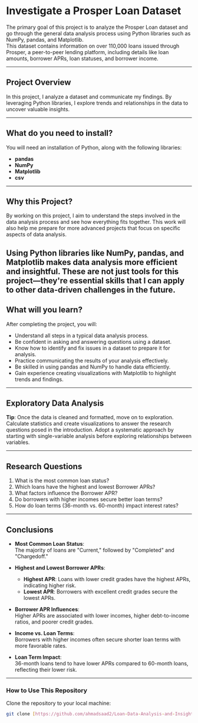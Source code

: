 # **Investigate a Prosper Loan Dataset**

The primary goal of this project is to analyze the Prosper Loan dataset and go through the general data analysis process using Python libraries such as NumPy, pandas, and Matplotlib.  
This dataset contains information on over 110,000 loans issued through Prosper, a peer-to-peer lending platform, including details like loan amounts, borrower APRs, loan statuses, and borrower income.

---

## **Project Overview**  

In this project, I analyze a dataset and communicate my findings. By leveraging Python libraries, I explore trends and relationships in the data to uncover valuable insights.  

---

## **What do you need to install?**  

You will need an installation of Python, along with the following libraries:  

- **pandas**  
- **NumPy**  
- **Matplotlib**  
- **csv**  

---

## **Why this Project?**  

By working on this project, I aim to understand the steps involved in the data analysis process and see how everything fits together. This work will also help me prepare for more advanced projects that focus on specific aspects of data analysis.  

Using Python libraries like NumPy, pandas, and Matplotlib makes data analysis more efficient and insightful. These are not just tools for this project—they're essential skills that I can apply to other data-driven challenges in the future.  
---

## **What will you learn?**  

After completing the project, you will:  

- Understand all steps in a typical data analysis process.  
- Be confident in asking and answering questions using a dataset.  
- Know how to identify and fix issues in a dataset to prepare it for analysis.  
- Practice communicating the results of your analysis effectively.  
- Be skilled in using pandas and NumPy to handle data efficiently.  
- Gain experience creating visualizations with Matplotlib to highlight trends and findings.  

---

## **Exploratory Data Analysis**  

**Tip**: Once the data is cleaned and formatted, move on to exploration. Calculate statistics and create visualizations to answer the research questions posed in the introduction. Adopt a systematic approach by starting with single-variable analysis before exploring relationships between variables.  

---

## **Research Questions**  

1. What is the most common loan status?  
2. Which loans have the highest and lowest Borrower APRs?  
3. What factors influence the Borrower APR?  
4. Do borrowers with higher incomes secure better loan terms?  
5. How do loan terms (36-month vs. 60-month) impact interest rates?  

---

## **Conclusions**  

- **Most Common Loan Status**:  
  The majority of loans are "Current," followed by "Completed" and "Chargedoff."  

- **Highest and Lowest Borrower APRs**:  
  - **Highest APR**: Loans with lower credit grades have the highest APRs, indicating higher risk.  
  - **Lowest APR**: Borrowers with excellent credit grades secure the lowest APRs.  

- **Borrower APR Influences**:  
  Higher APRs are associated with lower incomes, higher debt-to-income ratios, and poorer credit grades.  

- **Income vs. Loan Terms**:  
  Borrowers with higher incomes often secure shorter loan terms with more favorable rates.  

- **Loan Term Impact**:  
  36-month loans tend to have lower APRs compared to 60-month loans, reflecting their lower risk.  

---

### **How to Use This Repository**  

 Clone the repository to your local machine:  
   ```bash
   git clone [https://github.com/ahmadsaad2/Loan-Data-Analysis-and-Insights]
